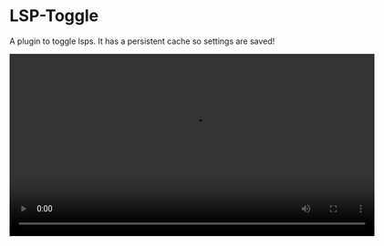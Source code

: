 # LSP-Toggle

A plugin to toggle lsps. It has a persistent cache so settings are saved!

<video src="https://i.imgur.com/8czbvsI.mp4" controls width="640" />

# Installation

__Lazy__

```lua
return {
	'https://github.com/NeoSahadeo/lsp-toggle.nvim/',
	config = function()
		require('lsp-toggle').setup()
	end,
}
```

# Usage

To toggle the menu run

```vimscript
:ToggleLSP
```


To clear the cache run

```vimscript
:ToggleLSPClearCache
```
